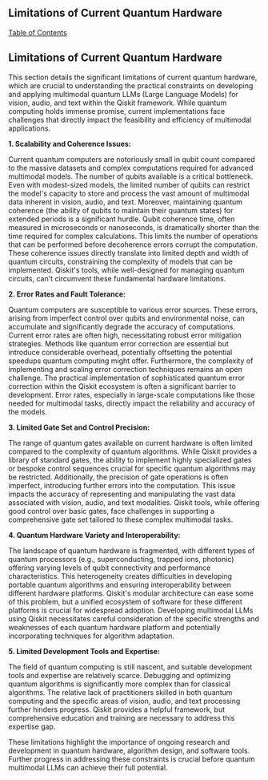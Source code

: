 ## Limitations of Current Quantum Hardware

[Table of Contents](#table-of-contents)

## Limitations of Current Quantum Hardware

This section details the significant limitations of current quantum hardware, which are crucial to understanding the practical constraints on developing and applying multimodal quantum LLMs (Large Language Models) for vision, audio, and text within the Qiskit framework.  While quantum computing holds immense promise, current implementations face challenges that directly impact the feasibility and efficiency of multimodal applications.

**1. Scalability and Coherence Issues:**

Current quantum computers are notoriously small in qubit count compared to the massive datasets and complex computations required for advanced multimodal models.  The number of qubits available is a critical bottleneck.  Even with modest-sized models, the limited number of qubits can restrict the model's capacity to store and process the vast amount of multimodal data inherent in vision, audio, and text. Moreover, maintaining quantum coherence (the ability of qubits to maintain their quantum states) for extended periods is a significant hurdle.  Qubit coherence time, often measured in microseconds or nanoseconds, is dramatically shorter than the time required for complex calculations.  This limits the number of operations that can be performed before decoherence errors corrupt the computation.  These coherence issues directly translate into limited depth and width of quantum circuits, constraining the complexity of models that can be implemented.  Qiskit's tools, while well-designed for managing quantum circuits, can't circumvent these fundamental hardware limitations.

**2. Error Rates and Fault Tolerance:**

Quantum computers are susceptible to various error sources.  These errors, arising from imperfect control over qubits and environmental noise, can accumulate and significantly degrade the accuracy of computations.  Current error rates are often high, necessitating robust error mitigation strategies.  Methods like quantum error correction are essential but introduce considerable overhead, potentially offsetting the potential speedups quantum computing might offer.  Furthermore, the complexity of implementing and scaling error correction techniques remains an open challenge.  The practical implementation of sophisticated quantum error correction within the Qiskit ecosystem is often a significant barrier to development.  Error rates, especially in large-scale computations like those needed for multimodal tasks, directly impact the reliability and accuracy of the models.

**3. Limited Gate Set and Control Precision:**

The range of quantum gates available on current hardware is often limited compared to the complexity of quantum algorithms.  While Qiskit provides a library of standard gates, the ability to implement highly specialized gates or bespoke control sequences crucial for specific quantum algorithms may be restricted.  Additionally, the precision of gate operations is often imperfect, introducing further errors into the computation.  This issue impacts the accuracy of representing and manipulating the vast data associated with vision, audio, and text modalities.  Qiskit tools, while offering good control over basic gates, face challenges in supporting a comprehensive gate set tailored to these complex multimodal tasks.

**4. Quantum Hardware Variety and Interoperability:**

The landscape of quantum hardware is fragmented, with different types of quantum processors (e.g., superconducting, trapped ions, photonic) offering varying levels of qubit connectivity and performance characteristics.  This heterogeneity creates difficulties in developing portable quantum algorithms and ensuring interoperability between different hardware platforms. Qiskit's modular architecture can ease some of this problem, but a unified ecosystem of software for these different platforms is crucial for widespread adoption.  Developing multimodal LLMs using Qiskit necessitates careful consideration of the specific strengths and weaknesses of each quantum hardware platform and potentially incorporating techniques for algorithm adaptation.

**5.  Limited Development Tools and Expertise:**

The field of quantum computing is still nascent, and suitable development tools and expertise are relatively scarce.  Debugging and optimizing quantum algorithms is significantly more complex than for classical algorithms.  The relative lack of practitioners skilled in both quantum computing and the specific areas of vision, audio, and text processing further hinders progress.  Qiskit provides a helpful framework, but comprehensive education and training are necessary to address this expertise gap.

These limitations highlight the importance of ongoing research and development in quantum hardware, algorithm design, and software tools.  Further progress in addressing these constraints is crucial before quantum multimodal LLMs can achieve their full potential.


<a id='chapter-6-subchapter-2'></a>